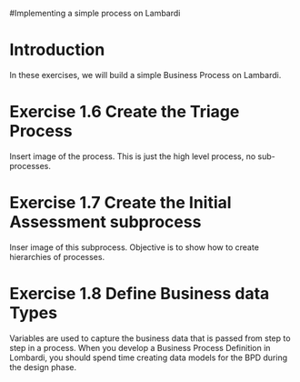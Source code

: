 #Implementing a simple process on Lambardi

# Introduction #

In these exercises, we will build a simple Business Process on Lambardi.


# Exercise 1.6 Create the Triage Process #

Insert image of the process. This is just the high level process, no sub-processes.

# Exercise 1.7 Create the Initial Assessment subprocess #

Inser image of this subprocess. Objective is to show how to create hierarchies of processes.


# Exercise 1.8 Define Business data Types #

Variables are used to capture the business data that is passed from step to step in a process. When you develop a Business Process Definition in Lombardi, you should spend time creating data models for the BPD during the design phase.